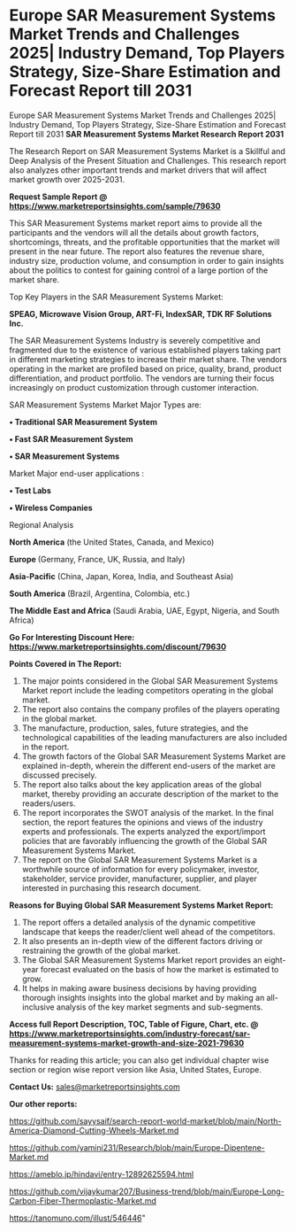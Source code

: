 # Europe SAR Measurement Systems Market Trends and Challenges 2025| Industry Demand, Top Players Strategy, Size-Share Estimation and Forecast Report till 2031
Europe SAR Measurement Systems Market Trends and Challenges 2025| Industry Demand, Top Players Strategy, Size-Share Estimation and Forecast Report till 2031
<strong>SAR Measurement Systems Market Research Report 2031</strong>

The Research Report on SAR Measurement Systems Market is a Skillful and Deep Analysis of the Present Situation and Challenges. This research report also analyzes other important trends and market drivers that will affect market growth over 2025-2031.

<strong>Request Sample Report @ <a href=https://www.marketreportsinsights.com/sample/79630>https://www.marketreportsinsights.com/sample/79630</a></strong>

This SAR Measurement Systems market report aims to provide all the participants and the vendors will all the details about growth factors, shortcomings, threats, and the profitable opportunities that the market will present in the near future. The report also features the revenue share, industry size, production volume, and consumption in order to gain insights about the politics to contest for gaining control of a large portion of the market share.

Top Key Players in the SAR Measurement Systems Market:

<strong>SPEAG, Microwave Vision Group, ART-Fi, IndexSAR, TDK RF Solutions Inc.</strong>

The SAR Measurement Systems Industry is severely competitive and fragmented due to the existence of various established players taking part in different marketing strategies to increase their market share. The vendors operating in the market are profiled based on price, quality, brand, product differentiation, and product portfolio. The vendors are turning their focus increasingly on product customization through customer interaction.

SAR Measurement Systems Market Major Types are:

<strong>• Traditional SAR Measurement System

• Fast SAR Measurement System

• SAR Measurement Systems</strong>

Market Major end-user applications :

<strong>• Test Labs

• Wireless Companies</strong>

Regional Analysis

</u><strong><b>North America</b></strong> (the United States, Canada, and Mexico)

<strong><b>Europe </b></strong>(Germany, France, UK, Russia, and Italy)

<strong><b>Asia-Pacific</b></strong> (China, Japan, Korea, India, and Southeast Asia)

<strong><b>South America</b></strong> (Brazil, Argentina, Colombia, etc.)

<strong><b>The Middle East and Africa</b></strong> (Saudi Arabia, UAE, Egypt, Nigeria, and South Africa)

<strong>Go For Interesting Discount Here: <a href=https://www.marketreportsinsights.com/discount/79630>https://www.marketreportsinsights.com/discount/79630</a></strong>

<strong>Points Covered in The Report:</strong>
<ol>
  <li>The major points considered in the Global SAR Measurement Systems Market report include the leading competitors operating in the global market.</li>
  <li>The report also contains the company profiles of the players operating in the global market.</li>
  <li>The manufacture, production, sales, future strategies, and the technological capabilities of the leading manufacturers are also included in the report.</li>
  <li>The growth factors of the Global SAR Measurement Systems Market are explained in-depth, wherein the different end-users of the market are discussed precisely.</li>
  <li>The report also talks about the key application areas of the global market, thereby providing an accurate description of the market to the readers/users.</li>
  <li>The report incorporates the SWOT analysis of the market. In the final section, the report features the opinions and views of the industry experts and professionals. The experts analyzed the export/import policies that are favorably influencing the growth of the Global SAR Measurement Systems Market.</li>
  <li>The report on the Global SAR Measurement Systems Market is a worthwhile source of information for every policymaker, investor, stakeholder, service provider, manufacturer, supplier, and player interested in purchasing this research document.</li>
</ol>
<strong>Reasons for Buying Global SAR Measurement Systems Market Report:</strong>

<ol>
  <li>The report offers a detailed analysis of the dynamic competitive landscape that keeps the reader/client well ahead of the competitors.</li>
  <li>It also presents an in-depth view of the different factors driving or restraining the growth of the global market.</li>
  <li>The Global SAR Measurement Systems Market report provides an eight-year forecast evaluated on the basis of how the market is estimated to grow.</li>
  <li>It helps in making aware business decisions by having providing thorough insights insights into the global market and by making an all-inclusive analysis of the key market segments and sub-segments.</li>
</ol>
<strong>Access full Report Description, TOC, Table of Figure, Chart, etc. @ <a href=https://www.marketreportsinsights.com/industry-forecast/sar-measurement-systems-market-growth-and-size-2021-79630>https://www.marketreportsinsights.com/industry-forecast/sar-measurement-systems-market-growth-and-size-2021-79630</a></strong>


Thanks for reading this article; you can also get individual chapter wise section or region wise report version like Asia, United States, Europe.

<strong>Contact Us:</strong>
sales@marketreportsinsights.com

<strong>Our other reports:</strong>

<a href=https://github.com/sayysaif/search-report-world-market/blob/main/North-America-Diamond-Cutting-Wheels-Market.md>https://github.com/sayysaif/search-report-world-market/blob/main/North-America-Diamond-Cutting-Wheels-Market.md</a>

<a href=https://github.com/yamini231/Research/blob/main/Europe-Dipentene-Market.md>https://github.com/yamini231/Research/blob/main/Europe-Dipentene-Market.md</a>

<a href=https://ameblo.jp/hindavi/entry-12892625594.html>https://ameblo.jp/hindavi/entry-12892625594.html</a>

<a href=https://github.com/vijaykumar207/Business-trend/blob/main/Europe-Long-Carbon-Fiber-Thermoplastic-Market.md>https://github.com/vijaykumar207/Business-trend/blob/main/Europe-Long-Carbon-Fiber-Thermoplastic-Market.md</a>

<a href=https://tanomuno.com/illust/546446>https://tanomuno.com/illust/546446</a>"
